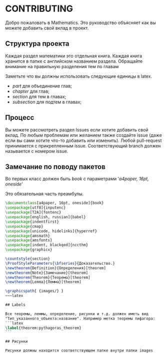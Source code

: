 # CONTRIBUTING

Добро пожаловать в Mathematics. Это руководство объясняет как вы можете добавить
свой вклад в проект.

## Структура проекта

Каждая раздел математики это отдельная книга. Каждая книга хранится в папке с
английском названием раздела. Обращайте внимание на правильную разделения тем по
главам

Заметьте что вы должны использовать следующие единицы в latex.
* *part* для объединение глав;
* *chapter* для глав;
* *section* для тем в главах;
* *subsection* для подтем в главах;

## Процесс

Вы можете рассмотреть раздел Issues если хотите добавить свой вклад. По любым
проблемам или желанием также создайте issue (даже если вы сами хотите что-то
добавить или изменить). Любой pull-request принимается с прикрепленным issue.
Соответствующий branch должен называется с номером issue.

## Замечание по поводу пакетов

Во первых класс должен быть *book* с параметрами '*a4paper, 16pt, oneside*'

Это обязательная часть преамбулы.
~~~latex
\documentclass[a4paper, 16pt, oneside]{book}
\usepackage[utf8]{inputenc}
\usepackage[T2A]{fontenc}
\usepackage[english, russian]{babel}
\usepackage{indentfirst}
\usepackage{cmap}
\usepackage[unicode, hidelinks]{hyperref}
\usepackage{amsmath}
\usepackage{amsfonts}
\usepackage[indent, blackqed]{nccthm}
\usepackage{graphicx}

\countstyle{section}
\ProofStyleParameters{\bfseries}{Доказательство.}
\newtheorem{Definition}{Определения}[theorem]
\newtheorem{Note}{Замечание}[theorem]
\newtheorem{Theorem}{Теорема}[theorem]
\newtheorem{Lemma}{Лемма}[theorem]

\graphicspath{ {images/} }
~~~latex

## Labels

Все теоремы, леммы, определение, рисунки и т.д. должен иметь вид
"Тип_указанного_объекта:название". Например метка теоремы пифагора:
```latex
\label{theorem:pythagoras_theorem}
```

## Рисунки

Рисунки должны находится соответствующем папке внутри папки images
